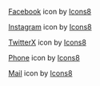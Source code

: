 <a target="_blank" href="https://icons8.com/icon/118497/facebook">Facebook</a> icon by <a target="_blank" href="https://icons8.com">Icons8</a>

<a target="_blank" href="https://icons8.com/icon/32323/instagram">Instagram</a> icon by <a target="_blank" href="https://icons8.com">Icons8</a>

<a target="_blank" href="https://icons8.com/icon/ClbD5JTFM7FA/twitterx">TwitterX</a> icon by <a target="_blank" href="https://icons8.com">Icons8</a>

<a target="_blank" href="https://icons8.com/icon/12921/phone">Phone</a> icon by <a target="_blank" href="https://icons8.com">Icons8</a>

<a target="_blank" href="https://icons8.com/icon/19408/envelope">Mail</a> icon by <a target="_blank" href="https://icons8.com">Icons8</a>



